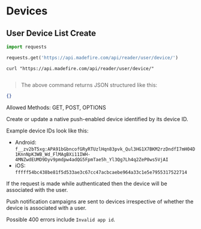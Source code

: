 # Devices

## User Device List Create

```python
import requests

requests.get('https://api.madefire.com/api/reader/user/device/')
```

```shell
curl "https://api.madefire.com/api/reader/user/device/"
```

```javascript
```

> The above command returns JSON structured like this:

```json
{}
```

Allowed Methods: GET, POST, OPTIONS

Create or update a native push-enabled device identified by its device ID.

Example device IDs look like this:

- Android: `f__zv2bT5xg:APA91bGbncofGRyRTUzlHqn83pvk_Qul3HG1X7BKM2rzDndfI7mH04D1KnnNpK3WB_Wd_FlMAgBXi11IWH-4MNZwdEUMD9Dyv9pmdpw4adQG5FpmTae5h_Yl3Qg7Lh4q2ZeP0ws5VjAI`
- iOS: `fffff54bc438be81f5d533ae3c67cc47acbcaebe964a33c1e5e7955317522714`

If the request is made while authenticated then the device will be associated
with the user.

Push notification campaigns are sent to devices irrespective of whether the device
is associated with a user.

Possible 400 errors include `Invalid app id`.

